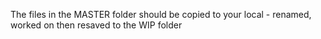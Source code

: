 The files in the MASTER folder should be copied to your local - renamed, worked on then resaved to the WIP folder
